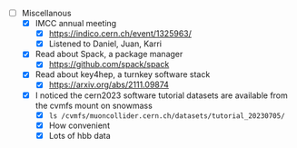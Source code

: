 - [ ] Miscellanous
  - [x] IMCC annual meeting
    - [x] https://indico.cern.ch/event/1325963/
    - [x] Listened to Daniel, Juan, Karri
  - [x] Read about Spack, a package manager
    - [x] https://github.com/spack/spack
  - [x] Read about key4hep, a turnkey software stack
    - [x] https://arxiv.org/abs/2111.09874
  - [x] I noticed the cern2023 software tutorial datasets are available from the cvmfs mount on snowmass
    - [x] `ls /cvmfs/muoncollider.cern.ch/datasets/tutorial_20230705/`
    - [x] How convenient
    - [x] Lots of hbb data
